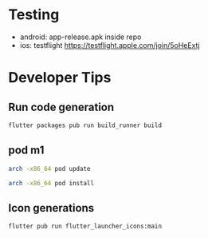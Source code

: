 # Testing

- android: app-release.apk inside repo
- ios: testflight https://testflight.apple.com/join/5oHeExtj

# Developer Tips

## Run code generation

```bash
flutter packages pub run build_runner build
```

## pod m1

```bash
arch -x86_64 pod update
```

```bash
arch -x86_64 pod install
```

## Icon generations

```bash
flutter pub run flutter_launcher_icons:main
```